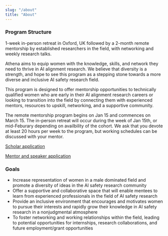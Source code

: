 ```yaml
---
slug: "/about"
title: "About"
---
```


### Program Structure
1-week in-person retreat in Oxford, UK followed by a 2-month remote mentorship by established researchers in the field, with networking and weekly research talks. 

Athena aims to equip women with the knowledge, skills, and network they need to thrive in AI alignment research. We believe that diversity is a strength, and hope to see this program as a stepping stone towards a more diverse and inclusive AI safety research field.

This program is designed to offer mentorship opportunities to technically qualified women who are early in their AI alignment research careers or looking to transition into the field by connecting them with experienced mentors, resources to upskill, networking, and a supportive community. 

The remote mentorship program begins on Jan 15 and commences on March 15. The in-person retreat will occur during the week of Jan 15th, or mid-Feburary depending on availbility of the cohort. We ask that you devote at least 20 hours per week to the program, but working schedules can be discussed with your mentor. 

[Scholar application](https://forms.gle/2gRnKyzr7Ctr9gFw6)

[Mentor and speaker application](https://forms.gle/PWBTmjbHGxriGifz5)

### Goals

- Increase representation of women in a male dominated field and promote a diversity of ideas in the AI safety research community 
- Offer a supportive and collaborative space that will enable mentees to learn from experienced professionals in the field of AI safety research
- Provide an inclusive environment that encourages and motivates women to pursue their interests and rapidly grow their knowledge in AI safety research in a nonjudgmental atmosphere 
- To foster networking and working relationships within the field, leading to potential opportunities for internships, research collaborations, and future employment/grant opportunities

